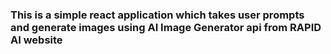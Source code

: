 ### This is a simple react application which takes user prompts and generate images using AI Image Generator  api from RAPID AI website